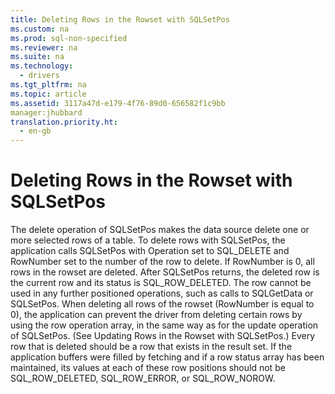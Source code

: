 ```yaml
---
title: Deleting Rows in the Rowset with SQLSetPos
ms.custom: na
ms.prod: sql-non-specified
ms.reviewer: na
ms.suite: na
ms.technology: 
  - drivers
ms.tgt_pltfrm: na
ms.topic: article
ms.assetid: 3117a47d-e179-4f76-89d0-656582f1c9bb
manager:jhubbard
translation.priority.ht: 
  - en-gb
---
```

# Deleting Rows in the Rowset with SQLSetPos
<?xml version="1.0" encoding="utf-8"?>
<developerConceptualDocument xmlns="http://ddue.schemas.microsoft.com/authoring/2003/5" xmlns:xlink="http://www.w3.org/1999/xlink" xmlns:xsi="http://www.w3.org/2001/XMLSchema-instance" xsi:schemaLocation="http://ddue.schemas.microsoft.com/authoring/2003/5 http://dduestorage.blob.core.windows.net/ddueschema/developer.xsd">
  <introduction>
    <para>The delete operation of <legacyBold>SQLSetPos</legacyBold> makes the data source delete one or more selected rows of a table. To delete rows with <legacyBold>SQLSetPos</legacyBold>, the application calls <legacyBold>SQLSetPos</legacyBold> with <legacyItalic>Operation</legacyItalic> set to SQL_DELETE and <legacyItalic>RowNumber</legacyItalic> set to the number of the row to delete. If <legacyItalic>RowNumber</legacyItalic> is 0, all rows in the rowset are deleted. </para>
    <para>After <legacyBold>SQLSetPos</legacyBold> returns, the deleted row is the current row and its status is SQL_ROW_DELETED. The row cannot be used in any further positioned operations, such as calls to <legacyBold>SQLGetData</legacyBold> or <legacyBold>SQLSetPos</legacyBold>.</para>
    <para>When deleting all rows of the rowset (<legacyItalic>RowNumber</legacyItalic> is equal to 0), the application can prevent the driver from deleting certain rows by using the row operation array, in the same way as for the update operation of <legacyBold>SQLSetPos</legacyBold>. (See <legacyLink xlink:href="d83a8c2a-5aa8-4f19-947c-79a817167ee1">Updating Rows in the Rowset with SQLSetPos</legacyLink>.)</para>
    <para>Every row that is deleted should be a row that exists in the result set. If the application buffers were filled by fetching and if a row status array has been maintained, its values at each of these row positions should not be SQL_ROW_DELETED, SQL_ROW_ERROR, or SQL_ROW_NOROW.</para>
  </introduction>
  <relatedTopics />
</developerConceptualDocument>